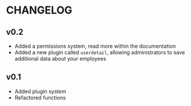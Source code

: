 # CHANGELOG

## v0.2

* Added a permissions system, read more within the documentation
* Added a new plugin called `userdetail`, allowing administrators to save additional data about your employees

## v0.1

* Added plugin system
* Refactored functions
